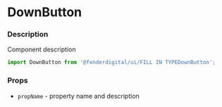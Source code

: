 # DownButton

### Description
Component description

```js
import DownButton from '@fenderdigital/ui/FILL IN TYPEDownButton';
```

### Props
* `propName` - property name and description 
